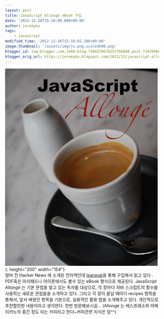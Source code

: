 ```yaml
---
layout: post
title: JavaScript Allongé eBook 구입
date: '2012-12-26T15:18:00.000+09:00'
author: jeremyko
tags:
    - javascript
modified_time: '2012-12-26T15:18:02.286+09:00'
image.thumbnail: '/assets/img/js.png.scaled500.png'
blogger_id: tag:blogger.com,1999:blog-7360229670252766698.post-7243998614781226588
blogger_orig_url: https://jeremyko.blogspot.com/2012/12/javascript-allonge-ebook.html
---
```


<!---
<div class="separator" style="clear: both; text-align: center;">
    <a href="/assets/img/js.png.scaled500.png" imageanchor="1" style="clear: left; float: left; margin-bottom: 1em; margin-right: 1em;" >
        <img border="0" height="200" src="/assets/img/js.png.scaled500.png" width="154" />
    </a>
</a></div>
-->

![javascript-allonge](/assets/img/js.png.scaled500.png){: height="200" width="154"}  
얼마 전 Hacker News 에 소개된 전자책인데 [leanpub](https://leanpub.com/javascript-allonge)을 통해 구입해서 읽고 있다 . PDF혹은 아이패드나 아이폰에서도 볼수 있는 eBook 형식으로 제공된다. JavaScript Allongé 는 기본 문법을 알고 있는 독자를 대상으로, 각 장마다 자바 스크립트의 함수를 사용하는 새로운 관점들을 소개하고 있다. 그리고 각 장이 끝날 때마다 recipes 항목을 통해서, 앞서 배웠던 항목을 기본으로, 실용적인 활용 법을 소개해주고 있다. 개인적으로 추천할만한 내용이라고 생각한다. 한번 방문해보시길... (Allongé 는 에스프레소와 아메리카노의 중간 정도 되는 커피라고 한다~커피관련 지식은 덤^^)

<!---
<div><span style="color: #222222; font-family: Helvetica Neue, Arial, Liberation Sans, FreeSans, Tahoma, Sans Serif;"><span style="font-size: 14px; line-height: 25px;">얼마 전 <a href="http://raganwald.posterous.com/announcing-javascript-allonges-golden-master" target="_blank">Hacker News 에 소개된</a> 전자책인데</span></span><a href="https://leanpub.com/javascript-allonge" style="font-family: 'Helvetica Neue', Arial, 'Liberation Sans', FreeSans, Tahoma, 'Sans Serif'; font-size: 14px; line-height: 25px;" target="_blank">&nbsp;leanpub</a><span style="color: #222222; font-family: 'Helvetica Neue', Arial, 'Liberation Sans', FreeSans, Tahoma, 'Sans Serif'; font-size: 14px; line-height: 25px;">을 통해 구입해서 읽고 있다&nbsp;</span><span style="color: #222222; font-family: 'Helvetica Neue', Arial, 'Liberation Sans', FreeSans, Tahoma, 'Sans Serif'; font-size: 14px; line-height: 25px;">. PDF혹은 아이패드나 아이폰에서도 볼수 있는 eBook 형식으로 제공된다.&nbsp;</span><span style="color: #222222; font-family: 'Helvetica Neue', Arial, 'Liberation Sans', FreeSans, Tahoma, 'Sans Serif'; font-size: 14px; line-height: 25px;">JavaScript Allongé 는 기본 문법을 알고 있는 독자를 대상으로, 각 장마다 자바 스크립트의&nbsp;</span><span style="color: #222222; font-family: 'Helvetica Neue', Arial, 'Liberation Sans', FreeSans, Tahoma, 'Sans Serif'; font-size: 14px; line-height: 25px;">함수를 사용하는 새로운 관점들을 소개하고 있다</span><span style="color: #222222; font-family: 'Helvetica Neue', Arial, 'Liberation Sans', FreeSans, Tahoma, 'Sans Serif'; font-size: 14px; line-height: 25px;">. 그리고 각 장이 끝날 때마다&nbsp;</span><span style="color: #222222; font-family: Helvetica Neue, Arial, Liberation Sans, FreeSans, Tahoma, Sans Serif;"><span style="font-size: 14px; line-height: 25px;">recipes&nbsp;항목을 통해서, 앞서 배웠던 항목을 기본으로, &nbsp;실용적인 활용 법을 소개해주고 있다. 개인적으로 추천할만한 내용이라고 생각한다. 한번 방문해보시길...</span></span></div><div><span style="color: #222222; font-family: 'Helvetica Neue', Arial, 'Liberation Sans', FreeSans, Tahoma, 'Sans Serif'; font-size: 14px; line-height: 25px;">(Allongé 는 에스프레소와 아메리카노의 중간 정도 되는 커피라고 한다~커피관련 지식은 덤^^)</span></div>
-->
